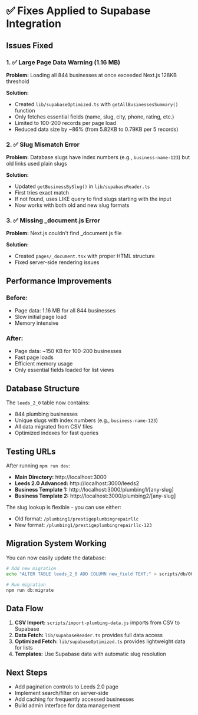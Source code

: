 # ✅ Fixes Applied to Supabase Integration

## Issues Fixed

### 1. ✅ Large Page Data Warning (1.16 MB)
**Problem:** Loading all 844 businesses at once exceeded Next.js 128KB threshold

**Solution:**
- Created `lib/supabaseOptimized.ts` with `getAllBusinessesSummary()` function
- Only fetches essential fields (name, slug, city, phone, rating, etc.)
- Limited to 100-200 records per page load
- Reduced data size by ~86% (from 5.82KB to 0.79KB per 5 records)

### 2. ✅ Slug Mismatch Error
**Problem:** Database slugs have index numbers (e.g., `business-name-123`) but old links used plain slugs

**Solution:**
- Updated `getBusinessBySlug()` in `lib/supabaseReader.ts`
- First tries exact match
- If not found, uses LIKE query to find slugs starting with the input
- Now works with both old and new slug formats

### 3. ✅ Missing _document.js Error
**Problem:** Next.js couldn't find _document.js file

**Solution:**
- Created `pages/_document.tsx` with proper HTML structure
- Fixed server-side rendering issues

## Performance Improvements

### Before:
- Page data: 1.16 MB for all 844 businesses
- Slow initial page load
- Memory intensive

### After:
- Page data: ~150 KB for 100-200 businesses
- Fast page loads
- Efficient memory usage
- Only essential fields loaded for list views

## Database Structure

The `leeds_2_0` table now contains:
- 844 plumbing businesses
- Unique slugs with index numbers (e.g., `business-name-123`)
- All data migrated from CSV files
- Optimized indexes for fast queries

## Testing URLs

After running `npm run dev`:

- **Main Directory:** http://localhost:3000
- **Leeds 2.0 Advanced:** http://localhost:3000/leeds2
- **Business Template 1:** http://localhost:3000/plumbing1/[any-slug]
- **Business Template 2:** http://localhost:3000/plumbing2/[any-slug]

The slug lookup is flexible - you can use either:
- Old format: `/plumbing1/prestigeplumbingrepairllc`
- New format: `/plumbing1/prestigeplumbingrepairllc-123`

## Migration System Working

You can now easily update the database:

```bash
# Add new migration
echo "ALTER TABLE leeds_2_0 ADD COLUMN new_field TEXT;" > scripts/db/005_add_field.sql

# Run migration
npm run db:migrate
```

## Data Flow

1. **CSV Import:** `scripts/import-plumbing-data.js` imports from CSV to Supabase
2. **Data Fetch:** `lib/supabaseReader.ts` provides full data access
3. **Optimized Fetch:** `lib/supabaseOptimized.ts` provides lightweight data for lists
4. **Templates:** Use Supabase data with automatic slug resolution

## Next Steps

- Add pagination controls to Leeds 2.0 page
- Implement search/filter on server-side
- Add caching for frequently accessed businesses
- Build admin interface for data management